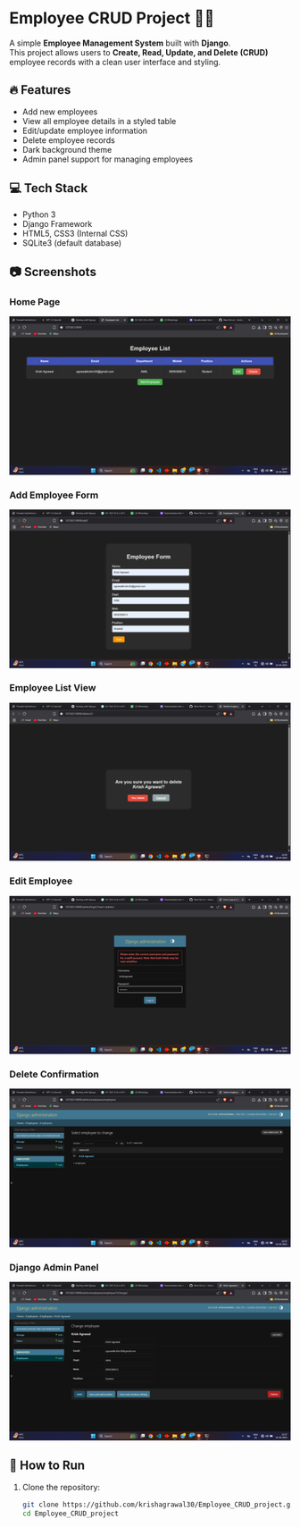 # Employee CRUD Project 🧑‍💻

A simple **Employee Management System** built with **Django**.  
This project allows users to **Create, Read, Update, and Delete (CRUD)** employee records with a clean user interface and styling.

## 🔥 Features

- Add new employees
- View all employee details in a styled table
- Edit/update employee information
- Delete employee records
- Dark background theme
- Admin panel support for managing employees

## 💻 Tech Stack

- Python 3
- Django Framework
- HTML5, CSS3 (Internal CSS)
- SQLite3 (default database)

## 📷 Screenshots

### Home Page
![Screenshot](employee_crud/screenshot/Screenshot%20(21).png)

### Add Employee Form
![Screenshot](employee_crud/screenshot/Screenshot%20(22).png)

### Employee List View
![Screenshot](employee_crud/screenshot/Screenshot%20(23).png)

### Edit Employee
![Screenshot](employee_crud/screenshot/Screenshot%20(24).png)

### Delete Confirmation
![Screenshot](employee_crud/screenshot/Screenshot%20(25).png)

### Django Admin Panel
![Screenshot](employee_crud/screenshot/Screenshot%20(26).png)

## 🚀 How to Run

1. Clone the repository:
   ```bash
   git clone https://github.com/krishagrawal30/Employee_CRUD_project.git
   cd Employee_CRUD_project
